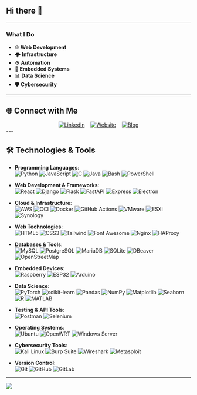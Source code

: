 ## Hi there 👋

---

### **What I Do**
- 🌐 **Web Development**
- 🌩️ **Infrastructure**
- ⚙️ **Automation**
- 🔧 **Embedded Systems**
- 📊 **Data Science**
- 🛡️ **Cybersecurity**

---

## 🌐 Connect with Me
<span style="display: flex; gap: 1rem; justify-content: center;">
<a href="https://linkedin.com/in/jaehoon0905"><img alt="LinkedIn" src="https://img.shields.io/badge/-LinkedIn-0077B5?style=for-the-badge&logo=linkedin&logoColor=white"></a>
<a href="https://jxehxxn.github.io/"><img alt="Website" src="https://img.shields.io/badge/-Website-000000?style=for-the-badge&logo=googlechrome&logoColor=white"></a>
<a href="https://jxehxxn.github.io/blog/"><img alt="Blog" src="https://img.shields.io/badge/-Blog-000000?style=for-the-badge&logo=dev.to&logoColor=white"></a>
</span>
---

## 🛠️ Technologies & Tools

- **Programming Languages**:  
  <img alt="Python" src="https://img.shields.io/badge/-Python-3776AB?style=for-the-badge&logo=python&logoColor=white" />
  <img alt="JavaScript" src="https://img.shields.io/badge/-JavaScript-F7DF1E?style=for-the-badge&logo=javascript&logoColor=black" />
  <img alt="C" src="https://img.shields.io/badge/-C-A8B9CC?style=for-the-badge&logo=c&logoColor=white" />
  <img alt="Java" src="https://img.shields.io/badge/java-007396?style=for-the-badge&logo=java&logoColor=white" />
  <img alt="Bash" src="https://img.shields.io/badge/-Bash-4EAA25?style=for-the-badge&logo=gnu-bash&logoColor=white" />
  <img alt="PowerShell" src="https://img.shields.io/badge/-PowerShell-5391FE?style=for-the-badge&logo=powershell&logoColor=whi" />

- **Web Development & Frameworks**:  
  <img alt="React" src="https://img.shields.io/badge/-React-61DAFB?style=for-the-badge&logo=react&logoColor=black" />
  <img alt="Django" src="https://img.shields.io/badge/-Django-092E20?style=for-the-badge&logo=django&logoColor=white" />
  <img alt="Flask" src="https://img.shields.io/badge/-Flask-000000?style=for-the-badge&logo=flask&logoColor=white" />
  <img alt="FastAPI" src="https://img.shields.io/badge/-FastAPI-009688?style=for-the-badge&logo=fastapi&logoColor=white" />
  <img alt="Express" src="https://img.shields.io/badge/-Express-000000?style=for-the-badge&logo=express&logoColor=white" />
  <img alt="Electron" src="https://img.shields.io/badge/-Electron-47848F?style=for-the-badge&logo=electron&logoColor=white" />

- **Cloud & Infrastructure**:  
  <img alt="AWS" src="https://img.shields.io/badge/-AWS-232F3E?style=for-the-badge&logo=amazonwebservices&logoColor=white" />
  <img alt="OCI" src="https://img.shields.io/badge/-OCI-FF6A00?style=for-the-badge&logo=oracle&logoColor=white" />
  <img alt="Docker" src="https://img.shields.io/badge/-Docker-2496ED?style=for-the-badge&logo=docker&logoColor=white" />
  <img alt="GitHub Actions" src="https://img.shields.io/badge/-GitHub%20Actions-2088FF?style=for-the-badge&logo=githubactions&logoColor=white" />
  <img alt="VMware" src="https://img.shields.io/badge/-VMware-607078?style=for-the-badge&logo=vmware&logoColor=white" />
  <img alt="ESXi" src="https://img.shields.io/badge/-ESXi-607078?style=for-the-badge&logo=vmware&logoColor=white" />
  <img alt="Synology" src="https://img.shields.io/badge/-Synology-1D2D44?style=for-the-badge&logo=synology&logoColor=white" />

- **Web Technologies**:  
  <img alt="HTML5" src="https://img.shields.io/badge/-HTML5-E34F26?style=for-the-badge&logo=html5&logoColor=white" />
  <img alt="CSS3" src="https://img.shields.io/badge/-CSS3-1572B6?style=for-the-badge&logo=css3&logoColor=white" />
  <img alt="Tailwind" src="https://img.shields.io/badge/-Tailwind-06B6D4?style=for-the-badge&logo=tailwindcss&logoColor=white" />
  <img alt="Font Awesome" src="https://img.shields.io/badge/-Font%20Awesome-3399FF?style=for-the-badge&logo=font-awesome&logoColor=white" />
  <img alt="Nginx" src="https://img.shields.io/badge/-Nginx-009639?style=for-the-badge&logo=nginx&logoColor=white" />
  <img alt="HAProxy" src="https://img.shields.io/badge/-HAProxy-2261B3?style=for-the-badge&logo=haproxy&logoColor=white" />

- **Databases & Tools**:  
  <img alt="MySQL" src="https://img.shields.io/badge/-MySQL-4479A1?style=for-the-badge&logo=mysql&logoColor=white" />
  <img alt="PostgreSQL" src="https://img.shields.io/badge/-PostgreSQL-4169E1?style=for-the-badge&logo=postgresql&logoColor=white" />
  <img alt="MariaDB" src="https://img.shields.io/badge/-MariaDB-003B57?style=for-the-badge&logo=mariadb&logoColor=white" />
  <img alt="SQLite" src="https://img.shields.io/badge/-SQLite-003B57?style=for-the-badge&logo=sqlite&logoColor=white" />
  <img alt="DBeaver" src="https://img.shields.io/badge/-DBeaver-000000?style=for-the-badge&logo=dbeaver&logoColor=white" />
  <img alt="OpenStreetMap" src="https://img.shields.io/badge/-OpenStreetMap-7EBC6F?style=for-the-badge&logo=openstreetmap&logoColor=white" />

- **Embedded Devices**:  
  <img alt="Raspberry" Pi src="https://img.shields.io/badge/-Raspberry%20Pi-A22846?style=for-the-badge&logo=raspberrypi&logoColor=white" />
  <img alt="ESP32" src="https://img.shields.io/badge/-ESP32-E7352C?style=for-the-badge&logo=espressif&&logoColor=white" />
  <img alt="Arduino" src="https://img.shields.io/badge/-Arduino-00979D?style=for-the-badge&logo=arduino&logoColor=white" />

- **Data Science**:  
  <img alt="PyTorch" src="https://img.shields.io/badge/-PyTorch-EE4C2C?style=for-the-badge&logo=pytorch&logoColor=white" />
  <img alt="scikit-learn" src="https://img.shields.io/badge/-Scikit%20Learn-F7931E?style=for-the-badge&logo=scikit-learn&logoColor=white" />
  <img alt="Pandas" src="https://img.shields.io/badge/-Pandas-150458?style=for-the-badge&logo=pandas&logoColor=white" />
  <img alt="NumPy" src="https://img.shields.io/badge/-NumPy-013243?style=for-the-badge&logo=numpy&logoColor=white" />
  <img alt="Matplotlib" src="https://img.shields.io/badge/-Matplotlib-11557C?style=for-the-badge&logo=python&logoColor=white" />
  <img alt="Seaborn" src="https://img.shields.io/badge/-Seaborn-3776AB?style=for-the-badge&logo=python&logoColor=white" />
  <img alt="R" src="https://img.shields.io/badge/-R-276DC3?style=for-the-badge&logo=r&logoColor=white" />
  <img alt="MATLAB" src="https://img.shields.io/badge/-MATLAB-0076A8?style=for-the-badge&logoColor=white" />

- **Testing & API Tools**:  
  <img alt="Postman" src="https://img.shields.io/badge/-Postman-FF6C37?style=for-the-badge&logo=postman&logoColor=white" />
  <img alt="Selenium" src="https://img.shields.io/badge/-Selenium-43B02A?style=for-the-badge&logo=selenium&logoColor=white" />

- **Operating Systems**:  
  <img alt="Ubuntu" src="https://img.shields.io/badge/-Ubuntu-E95420?style=for-the-badge&logo=ubuntu&logoColor=white" />
  <img alt="OpenWRT" src="https://img.shields.io/badge/-OpenWRT-1D7F35?style=for-the-badge&logo=openwrt&logoColor=white" />
  <img alt="Windows Server" src="https://img.shields.io/badge/-Windows%20Server-00A4EF?style=for-the-badge&logo=windows-server&logoColor=white" />

- **Cybersecurity Tools**:  
  <img alt="Kali Linux" src="https://img.shields.io/badge/-Kali%20Linux-557C94?style=for-the-badge&logo=kalilinux&logoColor=white" />
  <img alt="Burp Suite" src="https://img.shields.io/badge/-Burp%20Suite-FF6F00?style=for-the-badge&logo=burpsuite&logoColor=white" />
  <img alt="Wireshark" src="https://img.shields.io/badge/-Wireshark-1679A7?style=for-the-badge&logo=wireshark&logoColor=white" />
  <img alt="Metasploit" src="https://img.shields.io/badge/-Metasploit-000000?style=for-the-badge&logo=metasploit" />

- **Version Control**:  
  <img alt="Git" src="https://img.shields.io/badge/-Git-F05032?style=for-the-badge&logo=git&logoColor=white" />
  <img alt="GitHub" src="https://img.shields.io/badge/-GitHub-181717?style=for-the-badge&logo=github&logoColor=white" />
  <img alt="GitLab" src="https://img.shields.io/badge/-GitLab-FC6D26?style=for-the-badge&logo=gitlab&logoColor=white" />

---

<img src="https://hits.seeyoufarm.com/api/count/incr/badge.svg?url=https%3A%2F%2Fgithub.com%2Fjaehoon0905%2F&count_bg=%23000000&title_bg=%23000000&icon=&icon_color=%23000000&title=&edge_flat=true" style="width=1px; height=1px;" />
